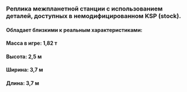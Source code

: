 ### Реплика межпланетной станции с использованием деталей, доступных в немодифицированном KSP (stock).
#### Обладает близкими к реальным характеристиками:
#### Масса в игре: 1,82 т
#### Высота: 2,5 м
#### Ширина: 3,7 м
#### Длина: 3,7 м
